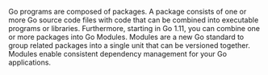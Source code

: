 Go programs are composed of packages. A package consists of one or more Go source code files with code that can be combined into executable programs or libraries.
Furthermore, starting in Go 1.11, you can combine one or more packages into Go Modules. Modules are a new Go standard to group related packages into a single unit that can be versioned together. Modules enable consistent dependency management for your Go applications.



